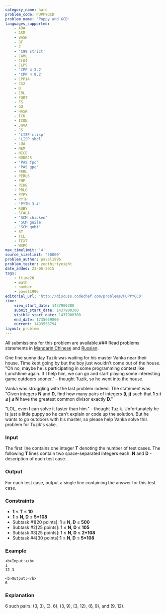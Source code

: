 ```yaml
---
category_name: hard
problem_code: PUPPYGCD
problem_name: 'Puppy and GCD'
languages_supported:
    - ADA
    - ASM
    - BASH
    - BF
    - C
    - 'C99 strict'
    - CAML
    - CLOJ
    - CLPS
    - 'CPP 4.3.2'
    - 'CPP 4.9.2'
    - CPP14
    - CS2
    - D
    - ERL
    - FORT
    - FS
    - GO
    - HASK
    - ICK
    - ICON
    - JAVA
    - JS
    - 'LISP clisp'
    - 'LISP sbcl'
    - LUA
    - NEM
    - NICE
    - NODEJS
    - 'PAS fpc'
    - 'PAS gpc'
    - PERL
    - PERL6
    - PHP
    - PIKE
    - PRLG
    - PYPY
    - PYTH
    - 'PYTH 3.4'
    - RUBY
    - SCALA
    - 'SCM chicken'
    - 'SCM guile'
    - 'SCM qobi'
    - ST
    - TCL
    - TEXT
    - WSPC
max_timelimit: '4'
source_sizelimit: '50000'
problem_author: pavel1996
problem_tester: zedthirtyeight
date_added: 23-06-2015
tags:
    - ltime26
    - math
    - number
    - pavel1996
editorial_url: 'http://discuss.codechef.com/problems/PUPPYGCD'
time:
    view_start_date: 1437900300
    submit_start_date: 1437900300
    visible_start_date: 1437900300
    end_date: 1735669800
    current: 1493556794
layout: problem
---
```

All submissions for this problem are available.###  Read problems statements in [Mandarin Chinese](http://www.codechef.com/download/translated/LTIME26/mandarin/PUPPYGCD.pdf) and [Russian](http://www.codechef.com/download/translated/LTIME26/russian/PUPPYGCD.pdf).

One fine sunny day Tuzik was waiting for his master Vanka near their house. Time kept going by but the boy just wouldn't come out of the house. "Oh no, maybe he is participating in some programming contest like Lunchtime again. If I help him, we can go and start playing some interesting game outdoors sooner." - thought Tuzik, so he went into the house.

Vanka was struggling with the last problem indeed. The statement was: "Given integers **N** and **D**, find how many pairs of integers **(i, j)** such that **1 ≤ i ≤ j ≤ N** have the greatest common divisor exactly **D**."

"LOL, even I can solve it faster than him." - thought Tuzik. Unfortunately he is just a little puppy so he can't explain or code up the solution. But he wants to go outdoors with his master, so please help Vanka solve this problem for Tuzik's sake.

### Input

The first line contains one integer **T** denoting the number of test cases.
The following **T** lines contain two space-separated integers each: **N** and **D** - description of each test case.

### Output

For each test case, output a single line containing the answer for this test case.

### Constraints

- **1** ≤ **T** ≤ **10**
- **1** ≤ **N, D** ≤ **5\*108**
- Subtask #1\[20 points\]: **1** ≤ **N, D** ≤ **500**
- Subtask #2\[25 points\]: **1** ≤ **N, D** ≤ **105**
- Subtask #3\[25 points\]: **1** ≤ **N, D** ≤ **2\*108**
- Subtask #4\[30 points\]:**1** ≤ **N, D** ≤ **5\*108**

### Example

```
<b>Input:</b>
1
12 3

<b>Output:</b>
6

```
### Explanation

6 such pairs: (3, 3), (3, 6), (3, 9), (3, 12), (6, 9), and (9, 12).